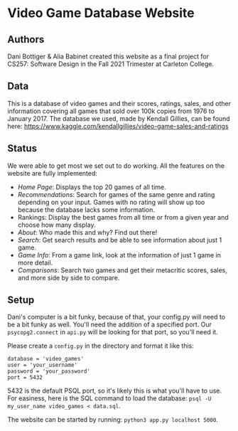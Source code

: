 # Video Game Database Website

## Authors

Dani Bottiger & Alia Babinet created this website as a final project for CS257: Software Design in the Fall 2021 Trimester at Carleton College.

## Data

This is a database of video games and their scores, ratings, sales, and other information covering all games that sold over 100k copies from 1976 to January 2017. The database we used, made by Kendall Gillies,  can be found here: https://www.kaggle.com/kendallgillies/video-game-sales-and-ratings

## Status

We were able to get most we set out to do working. All the features on the website are fully implemented:

- *Home Page*: Displays the top 20 games of all time.
- *Recommendations*: Search for games of the same genre and rating depending on your input. Games with no rating will show up too because the database lacks some information.
- Rankings: Display the best games from all time or from a given year and choose how many display.
- *About*: Who made this and why? Find out there!
- *Search*: Get search results and be able to see information about just 1 game.
- *Game Info*: From a game link, look at the information of just 1 game in more detail. 
- *Comparisons*: Search two games and get their metacritic scores, sales, and more side by side to compare.

## Setup

Dani's computer is a bit funky, because of that, your config.py will need to be a bit funky as well. You'll need the addition of a specified port. Our `psycopg2.connect` in `api.py` will be looking for that port, so you'll need it.

Please create a `config.py` in the directory and format it like this:

```
database = 'video_games'
user = 'your_username'
password = 'your_password'
port = 5432
```

5432 is the default PSQL port, so it's likely this is what you'll have to use. For easiness, here is the SQL command to load the database: `psql -U my_user_name video_games < data.sql`.

The website can be started by running: `python3 app.py localhost 5000`. 